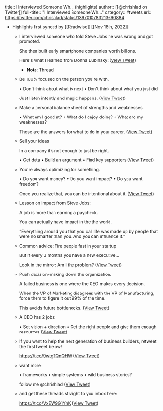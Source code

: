 title:: I Interviewed Someone Wh... (highlights)
author:: [[@chrishlad on Twitter]]
full-title:: "I Interviewed Someone Wh..."
category:: #tweets
url:: https://twitter.com/chrishlad/status/1397010783213690884

- Highlights first synced by [[Readwise]] [[Nov 18th, 2022]]
	- I interviewed someone who told Steve Jobs he was wrong and got promoted.
	  
	  She then built early smartphone companies worth billions. 
	  
	  Here's what I learned from Donna Dubinsky: ([View Tweet](https://twitter.com/chrishlad/status/1397010420527947778))
		- **Note**: Thread
	- Be 100% focused on the person you're with.
	  
	  • Don't think about what is next
	  • Don't think about what you just did
	  
	  Just listen intently and magic happens. ([View Tweet](https://twitter.com/chrishlad/status/1397010421408845829))
	- Make a personal balance sheet of strengths and weaknesses
	  
	  • What am I good at? 
	  • What do I enjoy doing?
	  • What are my weaknesses?
	  
	  Those are the answers for what to do in your career. ([View Tweet](https://twitter.com/chrishlad/status/1397010422239203330))
	- Sell your ideas
	  
	  In a company it’s not enough to just be right. 
	  
	  • Get data
	  • Build an argument
	  • Find key supporters ([View Tweet](https://twitter.com/chrishlad/status/1397010423023652869))
	- You're always optimizing for something. 
	  
	  • Do you want money?
	  • Do you want impact? 
	  • Do you want freedom?
	  
	  Once you realize that, you can be intentional about it. ([View Tweet](https://twitter.com/chrishlad/status/1397010423694700544))
	- Lesson on impact from Steve Jobs:
	  
	  A job is more than earning a paycheck.
	  
	  You can actually have impact in the the world.
	  
	  “Everything around you that you call life was made up by people that were no smarter than you. And you can influence it."
	- Common advice: Fire people fast in your startup
	  
	  But if every 3 months you have a new executive...
	  
	  Look in the mirror: Am I the problem? ([View Tweet](https://twitter.com/chrishlad/status/1397010425447858182))
	- Push decision-making down the organization.
	  
	  A failed business is one where the CEO makes every decision.
	  
	  When the VP of Marketing disagrees with the VP of Manufacturing, force them to figure it out 99% of the time.
	  
	  This avoids future bottlenecks. ([View Tweet](https://twitter.com/chrishlad/status/1397010426257367052))
	- A CEO has 2 jobs:
	  
	  • Set vision + direction
	  • Get the right people and give them enough resources ([View Tweet](https://twitter.com/chrishlad/status/1397010427150753793))
	- If you want to help the next generation of business builders, retweet the first tweet below!
	  
	  https://t.co/9wtgTQnQHW ([View Tweet](https://twitter.com/chrishlad/status/1397010780537688067))
	- want more
	  
	  • frameworks
	  • simple systems
	  • wild business stories?
	  
	  follow me @chrishlad ([View Tweet](https://twitter.com/chrishlad/status/1397010782282567681))
	- and get these threads straight to you inbox here:
	  
	  https://t.co/VxEW9G1YnK ([View Tweet](https://twitter.com/chrishlad/status/1397010783213690884))